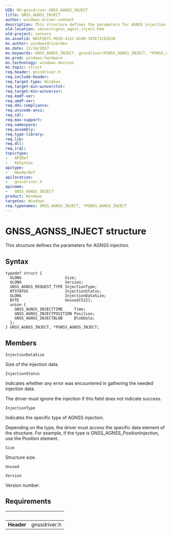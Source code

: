 ```yaml
---
UID: NS:gnssdriver.GNSS_AGNSS_INJECT
title: GNSS_AGNSS_INJECT
author: windows-driver-content
description: This structure defines the parameters for AGNSS injection.
old-location: sensors\gnss_agnss_inject.htm
old-project: sensors
ms.assetid: B81F5D71-9928-412C-8199-787E71CE2638
ms.author: windowsdriverdev
ms.date: 12/14/2017
ms.keywords: GNSS_AGNSS_INJECT, gnssdriver/PGNSS_AGNSS_INJECT, *PGNSS_AGNSS_INJECT, GNSS_AGNSS_INJECT structure [Sensor Devices], PGNSS_AGNSS_INJECT, PGNSS_AGNSS_INJECT structure pointer [Sensor Devices], sensors.gnss_agnss_inject, gnssdriver/GNSS_AGNSS_INJECT
ms.prod: windows-hardware
ms.technology: windows-devices
ms.topic: struct
req.header: gnssdriver.h
req.include-header: 
req.target-type: Windows
req.target-min-winverclnt: 
req.target-min-winversvr: 
req.kmdf-ver: 
req.umdf-ver: 
req.ddi-compliance: 
req.unicode-ansi: 
req.idl: 
req.max-support: 
req.namespace: 
req.assembly: 
req.type-library: 
req.lib: 
req.dll: 
req.irql: 
topictype:
-	APIRef
-	kbSyntax
apitype:
-	HeaderDef
apilocation:
-	gnssdriver.h
apiname:
-	GNSS_AGNSS_INJECT
product: Windows
targetos: Windows
req.typenames: GNSS_AGNSS_INJECT, *PGNSS_AGNSS_INJECT
---
```


# GNSS_AGNSS_INJECT structure
This structure defines the parameters for AGNSS injection.

## Syntax
````
typedef struct {
  ULONG                   Size;
  ULONG                   Version;
  GNSS_AGNSS_REQUEST_TYPE InjectionType;
  NTSTATUS                InjectionStatus;
  ULONG                   InjectionDataSize;
  BYTE                    Unused[512];
  union {
    GNSS_AGNSS_INJECTTIME     Time;
    GNSS_AGNSS_INJECTPOSITION Position;
    GNSS_AGNSS_INJECTBLOB     BlobData;
  };
} GNSS_AGNSS_INJECT, *PGNSS_AGNSS_INJECT;
````

## Members


`InjectionDataSize`

Size of the injection data.

`InjectionStatus`

Indicates whether any error was encountered in gathering the needed injection data. 

The driver must ignore the injection if this field does not indicate success.

`InjectionType`

Indicates the specific type of AGNSS injection. 

Depending on the type, the driver must access the specific data element of the structure. For example, if the type is GNSS_AGNSS_PositionInjection, use the Position element.

`Size`

Structure size.

`Unused`



`Version`

Version number.


## Requirements
| &nbsp; | &nbsp; |
| ---- |:---- |
| **Header** | gnssdriver.h |